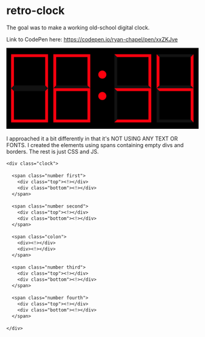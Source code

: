 # retro-clock
The goal was to make a working old-school digital clock.

Link to CodePen here: https://codepen.io/ryan-chapel/pen/xxZKJve

![Retro Clock](https://github.com/chapeljuice/retro-clock/blob/master/retro-clock.png)

I approached it a bit differently in that it's NOT USING ANY TEXT OR FONTS.
I created the elements using spans containing empty divs and borders. The rest is just CSS and JS.

```
<div class="clock">

  <span class="number first">
    <div class="top"><!></div>
    <div class="bottom"><!></div>
  </span>

  <span class="number second">
    <div class="top"><!></div>
    <div class="bottom"><!></div>
  </span>

  <span class="colon">
    <div><!></div>
    <div><!></div>
  </span>

  <span class="number third">
    <div class="top"><!></div>
    <div class="bottom"><!></div>
  </span>

  <span class="number fourth">
    <div class="top"><!></div>
    <div class="bottom"><!></div>
  </span>

</div>
```
